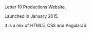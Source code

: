 Letter 10 Productions Website.

Launched in January 2015.

It is a mix of HTML5, CSS and AngularJS.
